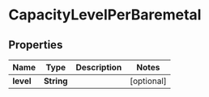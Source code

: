 
# CapacityLevelPerBaremetal

## Properties
Name | Type | Description | Notes
------------ | ------------- | ------------- | -------------
**level** | **String** |  |  [optional]



